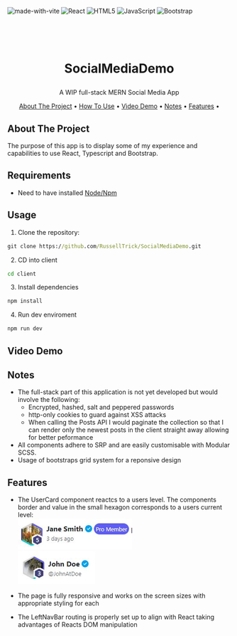 ![made-with-vite](https://img.shields.io/badge/vite-%23646CFF.svg?style=for-the-badge&logo=vite&logoColor=white) 
![React](https://img.shields.io/badge/react-%2320232a.svg?style=for-the-badge&logo=react&logoColor=%2361DAFB) 
![HTML5](https://img.shields.io/badge/html5-%23E34F26.svg?style=for-the-badge&logo=html5&logoColor=white) 
![JavaScript](https://img.shields.io/badge/javascript-%23323330.svg?style=for-the-badge&logo=javascript&logoColor=%23F7DF1E) 
![Bootstrap](https://img.shields.io/badge/bootstrap-%238511FA.svg?style=for-the-badge&logo=bootstrap&logoColor=white)


<br />
<h1>
<p align="center">
  <br>SocialMediaDemo
</h1>
  <p align="center">
    A WIP full-stack MERN Social Media App
    <br />
    </p>
</p>
<p align="center">
  <a href="#about-the-project">About The Project</a> •
  <a href="#usage">How To Use</a> •
  <a href="#video-demo">Video Demo</a> •
  <a href="#notes">Notes</a> •
  <a href="#features">Features</a> •
</p>    

## About The Project
The purpose of this app is to display some of my experience and capabilities to use React, Typescript and Bootstrap. 

## Requirements
 - Need to have installed [Node/Npm](https://nodejs.org/en)

## Usage

1. Clone the repository:

```cmd
git clone https://github.com/RussellTrick/SocialMediaDemo.git
```

2. CD into client
```cmd
cd client
```

3. Install dependencies
```cmd
npm install
```

4. Run dev enviroment
```cmd
npm run dev
```

## Video Demo

## Notes
 - The full-stack part of this application is not yet developed but would involve the following:
   - Encrypted, hashed, salt and peppered passwords
   - http-only cookies to guard against XSS attacks
   - When calling the Posts API I would paginate the collection so that I can render only the newest posts in the client straight away allowing for better peformance
- All components adhere to SRP and are easily customisable with Modular SCSS.
- Usage of bootstraps grid system for a reponsive design
## Features
 - The UserCard component reactcs to a users level. The components border and value in the small hexagon corresponds to a users current level:  
   ![Level 5 User](img/Level-5-user.JPG)  
   ![Level 3 User](img/Level-3-user.JPG)

 - The page is fully responsive and works on the screen sizes with appropriate styling for each

 - The LeftNavBar routing is properly set up to align with React taking advantages of Reacts DOM manipulation
